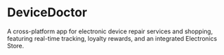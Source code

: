 # DeviceDoctor
A cross-platform app for electronic device repair services and shopping, featuring real-time tracking, loyalty rewards, and an integrated Electronics Store.
